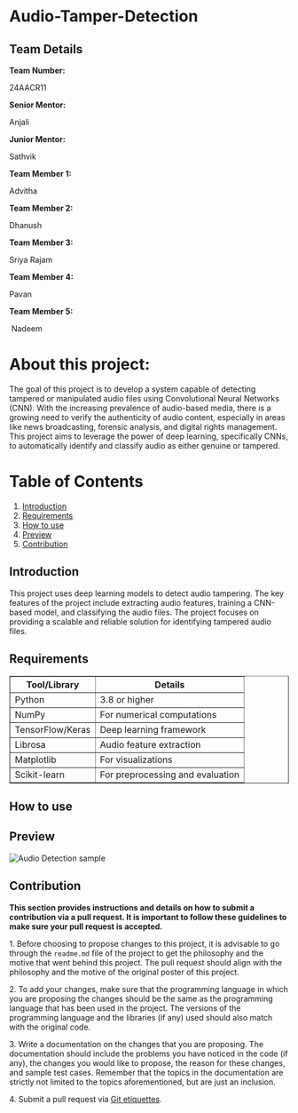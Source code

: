 # Audio-Tamper-Detection
<h2>Team Details</h2>
<b>Team Number: </b><p>24AACR11</p>
<b>Senior Mentor:</b><p> Anjali </p>
<b>Junior Mentor:</b><p> Sathvik</p>
<b>Team Member 1:</b><p> Advitha</p>
<b>Team Member 2:</b><p> Dhanush</p>
<b>Team Member 3:</b><p> Sriya Rajam</p>
<b>Team Member 4:</b><p> Pavan</p>
<b>Team Member 5:</b><p> Nadeem</p>

<h1>About this project:</h1>
<p>The goal of this project is to develop a system capable of detecting tampered or manipulated audio files using Convolutional Neural Networks (CNN). With the increasing prevalence of audio-based media, there is a growing need to verify the authenticity of audio content, especially in areas like news broadcasting, forensic analysis, and digital rights management. This project aims to leverage the power of deep learning, specifically CNNs, to automatically identify and classify audio as either genuine or tampered.</p>

<h1>Table of Contents</h1>
    <ol>
        <li><a href="#introduction">Introduction</a></li>
        <li><a href="#requirements">Requirements</a></li>
        <li><a href="#howuse">How to use</a></li>
        <li><a href="#preview">Preview</a></li>
        <li><a href="#contribution">Contribution</a></li>
    </ol>
<h2 id="introduction">Introduction</h2>
    <p>
        This project uses deep learning models to detect audio tampering. The key features of the project 
        include extracting audio features, training a CNN-based model, and classifying the audio files. 
        The project focuses on providing a scalable and reliable solution for identifying tampered audio files.
    </p>
<h2 id="requirements">Requirements</h2>
    <table border="1" cellspacing="0" cellpadding="5">
        <thead>
            <tr>
                <th>Tool/Library</th>
                <th>Details</th>
            </tr>
        </thead>
        <tbody>
            <tr>
                <td>Python</td>
                <td>3.8 or higher</td>
            </tr>
            <tr>
                <td>NumPy</td>
                <td>For numerical computations</td>
            </tr>
            <tr>
                <td>TensorFlow/Keras</td>
                <td>Deep learning framework</td>
            </tr>
            <tr>
                <td>Librosa</td>
                <td>Audio feature extraction</td>
            </tr>
            <tr>
                <td>Matplotlib</td>
                <td>For visualizations</td>
            </tr>
            <tr>
                <td>Scikit-learn</td>
                <td>For preprocessing and evaluation</td>
            </tr>
        </tbody>
    </table>
<h2 id="howuse">How to use</h2>


<h2 id="preview">Preview</h2>
    <p>
        <img src="https://i.imgur.com/XjANgyK.jpeg" alt="Audio Detection sample" />
    </p>
<h2 id="contribution">Contribution</h2>
<p><strong>This section provides instructions and details on how to submit a contribution via a pull request. It is important to follow these guidelines to make sure your pull request is accepted.</strong></p>
<p>1. Before choosing to propose changes to this project, it is advisable to go through the <code>readme.md</code> file of the project to get the philosophy and the motive that went behind this project. The pull request should align with the philosophy and the motive of the original poster of this project.</p>
<p>2. To add your changes, make sure that the programming language in which you are proposing the changes should be the same as the programming language that has been used in the project. The versions of the programming language and the libraries (if any) used should also match with the original code.</p>
<p>3. Write a documentation on the changes that you are proposing. The documentation should include the problems you have noticed in the code (if any), the changes you would like to propose, the reason for these changes, and sample test cases. Remember that the topics in the documentation are strictly not limited to the topics aforementioned, but are just an inclusion.</p>
<p>4. Submit a pull request via <a href="https://gist.github.com/mikepea/863f63d6e37281e329f8" target="_blank">Git etiquettes</a>.</p>


